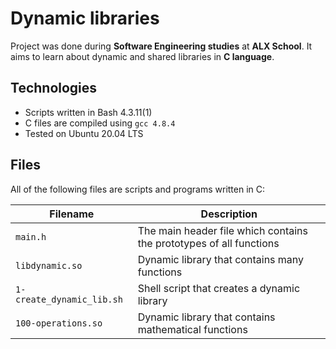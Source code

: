 # Dynamic libraries

Project was done during **Software Engineering studies** at **ALX School**. It aims to learn about dynamic and shared libraries in **C language**.

## Technologies
* Scripts written in Bash 4.3.11(1)
* C files are compiled using `gcc 4.8.4`
* Tested on Ubuntu 20.04 LTS

## Files
All of the following files are scripts and programs written in C:

| Filename | Description |
| -------- | ----------- |
| `main.h` | The main header file which contains the prototypes of all functions |
| `libdynamic.so` | Dynamic library that contains many functions |
| `1-create_dynamic_lib.sh` | Shell script that creates a dynamic library |
| `100-operations.so` | Dynamic library that contains mathematical functions |
